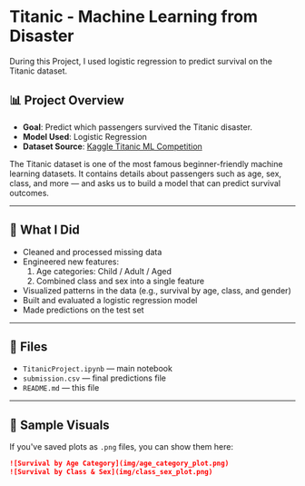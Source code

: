 # Titanic - Machine Learning from Disaster
During this Project, I used logistic regression to predict survival on the Titanic dataset.


## 📊 Project Overview

- **Goal**: Predict which passengers survived the Titanic disaster.
- **Model Used**: Logistic Regression
- **Dataset Source**: [Kaggle Titanic ML Competition](https://www.kaggle.com/competitions/titanic)

The Titanic dataset is one of the most famous beginner-friendly machine learning datasets. It contains details about passengers such as age, sex, class, and more — and asks us to build a model that can predict survival outcomes.

---

## 🧠 What I Did

- Cleaned and processed missing data
- Engineered new features:
  1. Age categories: Child / Adult / Aged
  2. Combined class and sex into a single feature
- Visualized patterns in the data (e.g., survival by age, class, and gender)
- Built and evaluated a logistic regression model
- Made predictions on the test set

---

## 📁 Files

- `TitanicProject.ipynb` — main notebook
- `submission.csv` — final predictions file
- `README.md` — this file

---

## 📸 Sample Visuals

If you've saved plots as `.png` files, you can show them here:

```md
![Survival by Age Category](img/age_category_plot.png)
![Survival by Class & Sex](img/class_sex_plot.png)

